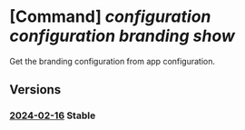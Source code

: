 # [Command] _configuration configuration branding show_

Get the branding configuration from app configuration.

## Versions

### [2024-02-16](/Resources/fllm-plane/L2luc3RhbmNlcy97fS9wcm92aWRlcnN4L2ZvdW5kYXRpb25hbGxtLmNvbmZpZ3VyYXRpb24vY29uZmlndXJhdGlvbnMvYnJhbmRpbmc=/2024-02-16.xml) **Stable**

<!-- fllm-plane /instances/{}/providersx/foundationallm.configuration/configurations/branding 2024-02-16 -->
